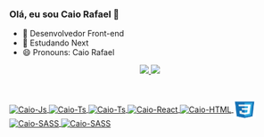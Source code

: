 ### Olá, eu sou Caio Rafael 👋



- 🔭 Desenvolvedor Front-end 
- 🌱 Estudando Next
- 😄 Pronouns: Caio Rafael

<div align="center">
  <a href="https://github.com/caioRafael">
  <img height="180em" src="https://github-readme-stats.vercel.app/api?username=caioRafael&show_icons=true&theme=tokyonight&include_all_commits=true&count_private=true"/>
  <img height="180em" src="https://github-readme-stats.vercel.app/api/top-langs/?username=caioRafael&layout=compact&langs_count=7&theme=tokyonight"/>
</div>
  
  ##
  
  
<div style="display: inline_block"><br>
  <img align="center" alt="Caio-Js" height="30" width="40" src="https://cdn.jsdelivr.net/gh/devicons/devicon/icons/javascript/javascript-original.svg">
  <img align="center" alt="Caio-Ts" height="30" width="40" src="https://cdn.jsdelivr.net/gh/devicons/devicon/icons/typescript/typescript-original.svg">
  <img align="center" alt="Caio-Ts" height="30" width="40" src="https://cdn.jsdelivr.net/gh/devicons/devicon/icons/nodejs/nodejs-original.svg">
  <img align="center" alt="Caio-React" height="30" width="40" src="https://cdn.jsdelivr.net/gh/devicons/devicon/icons/react/react-original.svg">
  <img align="center" alt="Caio-HTML" height="30" width="40" src="https://cdn.jsdelivr.net/gh/devicons/devicon/icons/html5/html5-original.svg">
  <img align="center" alt="Caio-CSS" height="30" width="40" src="https://raw.githubusercontent.com/devicons/devicon/master/icons/css3/css3-original.svg">
  <img align="center" alt="Caio-SASS" height="30" width="40" src="https://cdn.jsdelivr.net/gh/devicons/devicon/icons/sass/sass-original.svg" />
  <img align="center" alt="Caio-SASS" height="30" width="40" src="https://cdn.jsdelivr.net/gh/devicons/devicon/icons/ubuntu/ubuntu-plain-wordmark.svg" />
  
</div>
  
  ##
